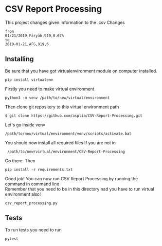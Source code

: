 # CSV Report Processing
This project changes given information to the .csv
Changes
```
from
01/21/2019,Fāryāb,919,0.67%
to
2019-01-21,AFG,919,6
```
## Installing
Be sure that you have got virtualenvironment module on computer installed. <br/>
```
pip install virtualenv
```
Firstly you need to make virtual environment
```
python3 -m venv /path/to/new/virtual/environment
```
Then clone git repository to this virtual environment path
```
$ git clone https://github.com/asplia/CSV-Report-Processing.git
```
Let's go inside venv
```
/path/to/new/virtual/environment/venv/scripts/activate.bat
```
You should now install all required files
If you are not in 
```
 /path/to/new/virtual/environment/CSV-Report-Processing
```
Go there.
Then
```
pip install -r requirements.txt
```
Good job! You can now run CSV Report Processing by running the command in command line <br/>
Remember that you need to be in this directory nad you have to run virtual environment also!
```
csv_report_processing.py
```
## Tests
To run tests you need to run
```
pytest
```

